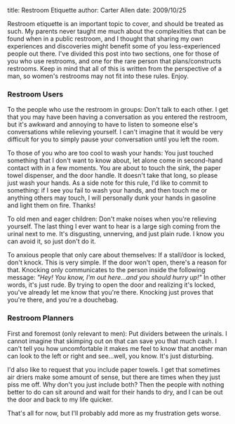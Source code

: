 title: Restroom Etiquette
author: Carter Allen
date: 2009/10/25



Restroom etiquette is an important topic to cover, and should be treated as such. My parents never taught me much about the complexities that can be found when in a public restroom, and I thought that sharing my own experiences and discoveries might benefit some of you less-experienced people out there. I've divided this post into two sections, one for those of you who use restrooms, and one for the rare person that plans/constructs restrooms. Keep in mind that all of this is written from the perspective of a man, so women's restrooms may not fit into these rules. Enjoy.

<h3>Restroom Users</h3>

To the people who use the restroom in groups:  Don't talk to each other. I get that you may have been having a conversation as you entered the restroom, but it's awkward and annoying to have to listen to someone else's conversations while relieving yourself. I can't imagine that it would be very difficult for you to simply pause your conversation until you left the room. 

To those of you who are too cool to wash your hands:  You just touched something that I don't want to know about, let alone come in second-hand contact with in a few moments. You are about to touch the sink, the paper towel dispenser, and the door handle. It doesn't take that long, so please just wash your hands. As a side note for this rule, I'd like to commit to something:  if I see you fail to wash your hands, and then touch me or anything others may touch, I will personally dunk your hands in gasoline and light them on fire. Thanks!

To old men and eager children:  Don't make noises when you're relieving yourself. The last thing I ever want to hear is a large sigh coming from the urinal next to me. It's disgusting, unnerving, and just plain rude. I know you can avoid it, so just don't do it.

To anxious people that only care about themselves:  If a stall/door is locked, don't knock. This is very simple. If the door won't open, there's a reason for that. Knocking only communicates to the person inside the following message:  <em>"Hey! You know, I'm out here...and you should hurry up!"</em> In other words, it's just rude. By trying to open the door and realizing it's locked, you've already let me know that you're there. Knocking just proves that you're there, and you're a douchebag. 

<h3>Restroom Planners</h3>

First and foremost (only relevant to men):  Put dividers between the urinals. I cannot imagine that skimping out on that can save you that much cash. I can't tell you how uncomfortable it makes me feel to know that another man can look to the left or right and see...well, you know. It's just disturbing. 

I'd also like to request that you include paper towels. I get that sometimes air driers make some amount of sense, but there are times when they just piss me off. Why don't you just include both? Then the people with nothing better to do can sit around and wait for their hands to dry, and I can be out the door and back to my life quicker. 

That's all for now, but I'll probably add more as my frustration gets worse.
